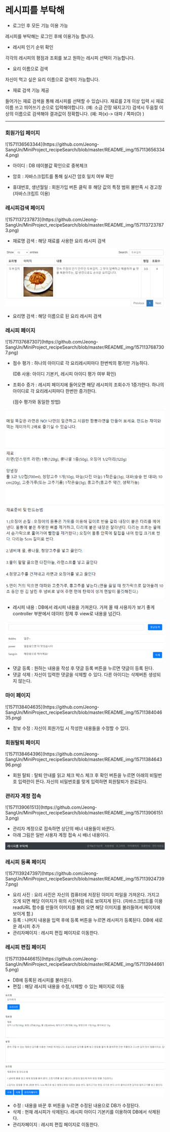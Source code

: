 

# 레시피를 부탁해



- 로그인 후 모든 기능 이용 가능

레시피를 부탁해는 로그인 후에 이용가능 합니다.



- 레시피 인기 순위 확인

각각의 레시피의 평점과 조회를 보고 원하는 레시피 선택이 가능합니다.



- 요리 이름으로 검색

자신이 먹고 싶은 요리 이름으로 검색이 가능합니다.



- 재료 검색 기능 제공

들어가는 재료 검색을 통해 레시피를 선택할 수 있습니다. 재료를 2개 이상 입력 시 재료이름 쓰고 띄어쓰기 순으로 입력해야합니다. (예: 소금 간장 돼지고기) 검색시 두음절 이상의 이름으로 검색해야 결과값이 정확합니다. (예: 파(x)-> 대파 / 쪽파(O) )



------------------------------



<h3>회원가입 페이지</h3>
![1571136563344](https://github.com/Jeong-SangUn/MiniProject_recipeSearch/blob/master/README_img/1571136563344.png)

- 아이디 : DB 테이블값 확인으로 중복체크

- 암호 : 자바스크립트를 통해 실시간 암호 일치 여부 확인

- 휴대번호, 생년월일 : 회원가입 버튼 클릭 후 해당 값의 특정 범위 불만족 시 경고창 (자바스크립트 이용)



<h3>레시피검색 페이지</h3>
![1571137237873](https://github.com/Jeong-SangUn/MiniProject_recipeSearch/blob/master/README_img/1571137237873.png)

- 재료명 검색 : 해당 재료를 사용한 요리 레시피 검색

  

![1571137209129](https://github.com/Jeong-SangUn/MiniProject_recipeSearch/blob/master/README_img/1571137209129.png)

- 요리명 검색 : 해당 이름으로 된 요리 레시피 검색



<h3>레시피 페이지</h3>
![1571137687307](https://github.com/Jeong-SangUn/MiniProject_recipeSearch/blob/master/README_img/1571137687307.png)

- 점수 평가 : 하나의 아이디로 각 요리레시피마다 한번씩의 평가만 가능하다. 

  (DB 사용: 아이디 기본키, 레시피 아이디 평가 여부 확인)

- 조회수 증가 : 레시피 페이지에 들어오면 해당 레시피의 조회수가 1증가한다. 하나의 아이디로 각 요리레시피마다 한번만 증가한다.

  (점수 평가와 동일한 방법)



![1571138196488](https://github.com/Jeong-SangUn/MiniProject_recipeSearch/blob/master/README_img/1571138196488.png)

- 레시피 내용 : DB에서 레시피 내용을 가져온다. 가져 올 때 사용자가 보기 좋게 controller 부분에서 데이터 정제 후 view로 내용을 넘긴다.

  

![1571138053096](https://github.com/Jeong-SangUn/MiniProject_recipeSearch/blob/master/README_img/1571138053096.png)

- 댓글 등록 : 원하는 내용을 작성 후 댓글 등록 버튼을 누르면 댓글이 등록 된다.
- 댓글 삭제 : 자신이 입력한 댓글을 삭제할 수 있다. 다른 아이디는 삭제버튼 생성되지 않는다.



<h3>마이 페이지</h3>
![1571138404635](https://github.com/Jeong-SangUn/MiniProject_recipeSearch/blob/master/README_img/1571138404635.png)

- 정보 수정 : 자신이 회원가입 시 작성한 내용들을 수정할 수 있다.



<h3>회원탈퇴 페이지</h3>
![1571138464396](https://github.com/Jeong-SangUn/MiniProject_recipeSearch/blob/master/README_img/1571138464396.png)

- 회원 탈퇴 : 탈퇴 안내를 읽고 체크 박스 체크 후 확인 버튼을 누르면 아래의 비밀번호 입력란이 뜬다. 자신의 비밀번호를 맞게 입력하면 회원탈퇴가 완료된다.



<h3>관리자 계정 접속</h3>
![1571139061513](https://github.com/Jeong-SangUn/MiniProject_recipeSearch/blob/master/README_img/1571139061513.png)

- 관리자 계정으로 접속하면 상단의 배너 내용들이 바뀐다.
- 아래 그림은 일반 사용자 계정 접속 시 배너 내용이다.

![1571139099399](https://github.com/Jeong-SangUn/MiniProject_recipeSearch/blob/master/README_img/1571139099399.png)



<h3>레시피 등록 페이지</h3>
![1571139247397](https://github.com/Jeong-SangUn/MiniProject_recipeSearch/blob/master/README_img/1571139247397.png)

- 요리 사진 : 요리 사진은 자신의 컴퓨터에 저장된 이미지 파일을 가져온다. 가지고 오게 되면 해당 이미지가 위의 사진처럼 바로 보여지게 된다. (자바스크립트를 이용 readURL 함수를 만들어 이미지를 불러 오면 해당 이미지를 불러들여서 페이지에 보이게 함.)
- 등록 : 나머지 내용을 입력 후에 등록 버튼을 누르면 레시피가 등록된다. DB에 새로운 레시피 추가
- 관리자페이지 : 레시피 편집 페이지로 이동한다.



<h3>레시피 편집 페이지</h3>
![1571139446615](https://github.com/Jeong-SangUn/MiniProject_recipeSearch/blob/master/README_img/1571139446615.png)



- DB에 등록된 레시피를 불러온다. 
- 편집 : 해당 레시피 내용을 수정,삭제할 수 있는 페이지로 이동



![1571139536233](https://github.com/Jeong-SangUn/MiniProject_recipeSearch/blob/master/README_img/1571139536233.png)

- 수정 : 내용을 바꾼 후 버튼을 누르면 수정된 내용으로 DB가 수정된다.
- 삭제 : 현재 레시피가 삭제된다. 레시피 아이디 기본키를 이용하여 DB에서 삭제된다.
- 관리자페이지 : 레시피 편집 페이지로 이동한다.